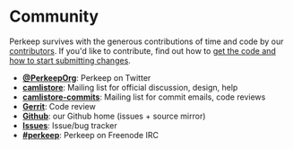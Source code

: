# Community

Perkeep survives with the generous contributions of time and code by
our [contributors](/contributors). If you'd like to contribute, find out
how to [get the code and how to start submitting changes](/code).

-   [**@PerkeepOrg**](https://twitter.com/PerkeepOrg): Perkeep on
    Twitter
-   [**camlistore**](https://groups.google.com/group/camlistore):
    Mailing list for official discussion, design, help
-   [**camlistore-commits**](https://groups.google.com/group/camlistore-commits):
    Mailing list for commit emails, code reviews
-   [**Gerrit**](https://camlistore-review.googlesource.com/): Code
    review
-   [**Github**](https://github.com/perkeep/perkeep): our Github
    home (issues + source mirror)
-   [**Issues**](https://github.com/perkeep/perkeep/issues):
    Issue/bug tracker
-   [**\#perkeep**](irc://chat.freenode.net/#perkeep): Perkeep
    on Freenode IRC
